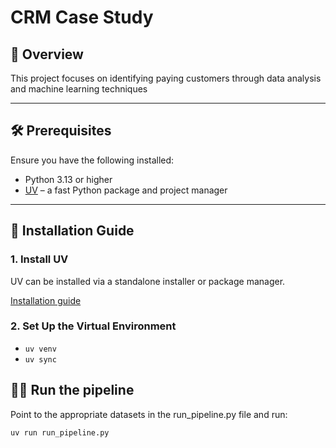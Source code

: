 # CRM Case Study

## 📘 Overview

This project focuses on identifying paying customers through data analysis and machine learning techniques

---

## 🛠️ Prerequisites

Ensure you have the following installed:

- Python 3.13 or higher
- [UV](https://astral.sh/uv/) – a fast Python package and project manager

---

## 🚀 Installation Guide

### 1. Install UV

UV can be installed via a standalone installer or package manager.

[Installation guide](https://docs.astral.sh/uv/getting-started/installation/)

### 2. Set Up the Virtual Environment

- `uv venv`
- `uv sync`

## 🏃‍♂️ Run the pipeline

Point to the appropriate datasets in the run_pipeline.py file and run:

`uv run run_pipeline.py`

